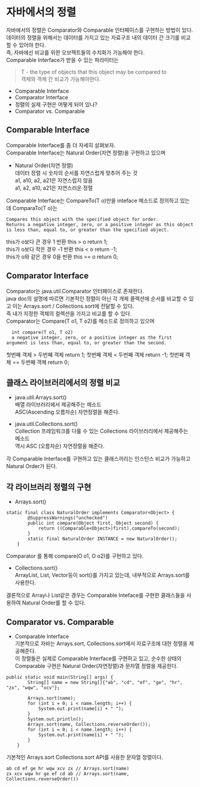 # 자바에서의 정렬  
자바에서의 정렬은 Comparator<T>와 Comparable<T> 인터페이스를 구현하는 방법이 있다.  
데이터의 정렬을 위해서는 데이터를 가지고 있는 자료구조 내의 데이터 간 크기를 비교할 수 있어야 한다.  
즉, 자바에선 비교를 위한 오브젝트들의 수치화가 가능해야 한다.  
Comparable<T> Interface가 받을 수 있는 파라미터는 
> T - the type of objects that this object may be compared to  
객체와 객체 간 비교가 가능해야한다.  
  
  - Comparable Interface    
  - Comparator Interface  
  - 정렬의 실제 구현은 어떻게 되어 있나?  
  - Comparator vs. Comparable  

## Comparable Interface  
Comparable Interface를 좀 더 자세히 살펴보자.  
Comparable Interface는 Natural Order(자연 정렬)을 구현하고 있으며 
  - Natural Order(자연 정렬)  
  데이터 정렬 시 숫자의 순서를 자연스럽게 맞추어 주는 것    
  a1, a10, a2, a21은 자연스럽지 않음    
  a1, a2, a10, a21은 자연스러운 정렬    


Comparable<T> Interface는 CompareTo(T o)만을 inteface 메소드로 정의하고 있는데 ComparaTo(T o)는  
  ```
  Compares this object with the specified object for order.  
  Returns a negative integer, zero, or a positive integer as this object is less than, equal to, or greater than the specified object.  
  ```
this가 o보다 큰 경우 1 반환 this > o return 1;    
this가 o보다 작은 경우 -1 반환 this < o return -1;    
this가 o와 같은 경우 0을 반환 this == o return 0;    

## Comparator Interface  
Comparator는 java.util.Comparator 인터페이스로 존재한다.  
java doc의 설명에 따르면 기본적인 정렬이 아닌 각 개체 콜렉션에 순서를 비교할 수 있고 이는 Arrays.sort / Collections.sort에 전달할 수 있다.  
즉 내가 지정한 객체의 컬렉션을 가지고 비교를 할 수 있다.  
Comparator는 Compare(T o1, T o2)를 메소드로 정의하고 있으며  
```
  int compare​(T o1, T o2)  
  a negative integer, zero, or a positive integer as the first argument is less than, equal to, or greater than the second.
```
첫번째 객체 > 두번째 객체 return 1;
첫번째 객체 < 두번째 객체 return -1;
첫번째 객체 == 두번째 객체 return 0;

## 클래스 라이브러리에서의 정렬 비교
- java.util.Arrays.sort()  
  배열 라이브러리에서 제공해주는 메소드  
  ASC(Ascending 오름차순) 자연정렬을 해준다.  
  
- java.util.Collections.sort()  
  Collection 프레임워크를 다룰 수 있는 Collections 라이브러리에서 제공해주는 메소드  
  역시 ASC (오름차순) 자연정렬을 해준다.  

각 Comparable Interface를 구현하고 있는 클래스끼리는 인스턴스 비교가 가능하고  
Natural Order가 된다.  
  
## 각 라이브러리 정렬의 구현  
- Arrays.sort()  
```
static final class NaturalOrder implements Comparator<Object> {
        @SuppressWarnings("unchecked")
        public int compare(Object first, Object second) {
            return ((Comparable<Object>)first).compareTo(second);
        }
        static final NaturalOrder INSTANCE = new NaturalOrder();
    }
```
  Comparator<T> 를 통해 compare(O o1, O o2)를 구현하고 있다.  
  
- Collections.sort()  
  ArrayList, List, Vector등이 sort()를 가지고 있는데, 내부적으로 Arrays.sort를 사용한다.

결론적으로 Array나 List같은 경우는 Comparable Inteface를 구현한 클래스들을 사용하여 Natural Order를 할 수 있다.   

## Comparator vs. Comparable  
- Comparable Interface  
기본적으로 자바는 Arrays.sort, Collections.sort에서 자료구조에 대한 정렬을 제공해준다.  
이 정렬들은 실제로 Comparable Interface를 구현하고 있고, 순수한 상태의 Comparable 구현은 Natural Order(자연정렬)과 문자열 정렬을 제공한다.  
```
public static void main(String[] args) {
        String[] name = new String[]{"ab", "cd", "ef", "ge", "hr", "zx", "wqw", "xcv"};

        Arrays.sort(name);
        for (int i = 0; i < name.length; i++) {
            System.out.print(name[i] + " "); 
        }
        System.out.println();
        Arrays.sort(name, Collections.reverseOrder());
        for (int i = 0; i < name.length; i++) {
            System.out.print(name[i] + " ");
        }
    }
```
기본적인 Arrays.sort Collections.sort API를 사용한 문자열 정렬이다.
```
ab cd ef ge hr wqw xcv zx // Arrays.sort(name)
zx xcv wqw hr ge ef cd ab // Arrays.sort(name, Collections.reverseOrder())
```

